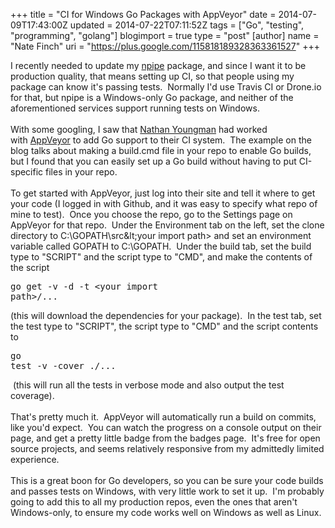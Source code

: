 +++
title = "CI for Windows Go Packages with AppVeyor"
date = 2014-07-09T17:43:00Z
updated = 2014-07-22T07:11:52Z
tags = ["Go", "testing", "programming", "golang"]
blogimport = true 
type = "post"
[author]
	name = "Nate Finch"
	uri = "https://plus.google.com/115818189328363361527"
+++

I recently needed to update my <a href="https://github.com/natefinch/npipe" target="_blank">npipe</a> package, and since I want it to be production quality, that means setting up CI, so that people using my package can know it's passing tests. &nbsp;Normally I'd use Travis CI or Drone.io for that, but npipe is a Windows-only Go package, and neither of the aforementioned services support running tests on Windows.<br /><br />With some googling, I saw that <a href="https://twitter.com/nathany" target="_blank">Nathan Youngman</a>&nbsp;had worked with&nbsp;<a href="http://www.appveyor.com/" target="_blank">AppVeyor</a>&nbsp;to add Go support to their CI system. &nbsp;The example on the blog talks about making a build.cmd file in your repo to enable Go builds, but I found that you can easily set up a Go build without having to put CI-specific files in your repo.<br /><br />To get started with AppVeyor, just log into their site and tell it where to get your code (I logged in with Github, and it was easy to specify what repo of mine to test). &nbsp;Once you choose the repo, go to the Settings page on AppVeyor for that repo. &nbsp;Under the Environment tab on the left, set the clone directory to C:\GOPATH\src\&lt;your import path&gt; and set an environment variable called GOPATH to C:\GOPATH. &nbsp;Under the build tab, set the build type to "SCRIPT" and the script type to "CMD", and make the contents of the script <pre style="tab-size: 4;">go get -v -d -t &lt;your import path&gt;/...</pre> (this will download the dependencies for your package). &nbsp;In the test tab, set the test type to "SCRIPT", the script type to "CMD" and the script contents to <pre style="tab-size: 4;">go test -v -cover ./...</pre> &nbsp;(this will run all the tests in verbose mode and also output the test coverage).<br /><br />That's pretty much it. &nbsp;AppVeyor will automatically run a build on commits, like you'd expect. &nbsp;You can watch the progress on a console output on their page, and get a pretty little badge from the badges page. &nbsp;It's free for open source projects, and seems relatively responsive from my admittedly limited experience.<br /><br />This is a great boon for Go developers, so you can be sure your code builds and passes tests on Windows, with very little work to set it up. &nbsp;I'm probably going to add this to all my production repos, even the ones that aren't Windows-only, to ensure my code works well on Windows as well as Linux.<br /><br /><br />
